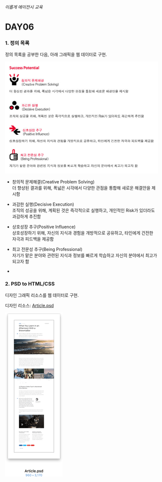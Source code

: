 ###### 이롭게 에이전시 교육

# DAY06

### 1. 정의 목록

정의 목록을 공부한 다음, 아래 그래픽을 웹 데이터로 구현.

[![guide](images/guide.jpg)](http://www.sk.co.kr/Career/recruit_01.aspx?kits=oms=XLiL5JJi24PVsopenWejiZ0ktvb2uwpYspgeTLwYgizdeZpX1OAlPhKcPmIWRdS2)

- 창의적 문제해결(Creative Problem Solving)<br>
  더 향상된 결과를 위해, 폭넓은 시각에서 다양한 관점을 통합해 새로운 해결안을 제시함

- 과감한 실행(Decisive Execution)<br>
  조직의 성공을 위해, 계획된 것은 즉각적으로 실행하고, 개인적인 Risk가 있더라도 과감하게 추진함

- 상호성장 추구(Positive Influence)<br>
  상호성장하기 위해, 자신의 지식과 경험을 개방적으로 공유하고, 타인에게 건전한 자극과 피드백을 제공함

- 최고 전문성 추구(Being Professional)<br>
  자기가 맡은 분야와 관련된 지식과 정보를 빠르게 학습하고 자신의 분야에서 최고가 되고자 함

-

### 2. PSD to HTML/CSS

디자인 그래픽 리소스를 웹 데이터로 구현.

디자인 리소스: [Article.psd](../Resources/PSD/Article.psd)

![D1-psd](images/D1-psd.png)